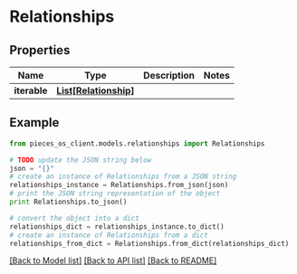 # Relationships


## Properties
Name | Type | Description | Notes
------------ | ------------- | ------------- | -------------
**iterable** | [**List[Relationship]**](Relationship.md) |  | 

## Example

```python
from pieces_os_client.models.relationships import Relationships

# TODO update the JSON string below
json = "{}"
# create an instance of Relationships from a JSON string
relationships_instance = Relationships.from_json(json)
# print the JSON string representation of the object
print Relationships.to_json()

# convert the object into a dict
relationships_dict = relationships_instance.to_dict()
# create an instance of Relationships from a dict
relationships_from_dict = Relationships.from_dict(relationships_dict)
```
[[Back to Model list]](../README.md#documentation-for-models) [[Back to API list]](../README.md#documentation-for-api-endpoints) [[Back to README]](../README.md)


